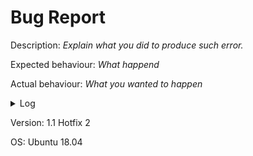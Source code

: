 # Bug Report

Description: *Explain what you did to produce such error.*

Expected behaviour: *What happend*

Actual behaviour: *What you wanted to happen*

<details><summary>Log</summary>
***Log file content here...***
</details>

Version: 1.1 Hotfix 2

OS: Ubuntu 18.04
